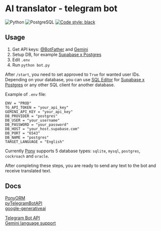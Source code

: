 # AI translator - telegram bot

![Python](https://img.shields.io/badge/Python-3.12-blue)
![PostgreSQL](https://img.shields.io/badge/PostgreSQL-15_|_16-blue)
[![Code style: black](https://img.shields.io/badge/code%20style-black-000000.svg)](https://github.com/psf/black)

## Usage

1. Get API keys: [@BotFather](https://t.me/BotFather) and [Gemini](https://ai.google.dev/)
2. Setup DB, for example [Supabase x Postgres](https://supabase.com/database)
3. Edit `.env`
4. Run `python bot.py`

After `/start`, you need to set approved to `True` for wanted user IDs. Depending on your database, you can use [SQL Editor](https://supabase.com/docs/guides/database/overview) for [Supabase x Postgres](https://supabase.com/database) or any other SQL client for another database.

Example of `.env` file:

```text
ENV = "PROD"
TG_API_TOKEN = "your_api_key"
GEMINI_API_KEY = "your_api_key"
DB_PROVIDER = "postgres"
DB_USER = "your_username"
DB_PASSWORD = "your_password"
DB_HOST = "your_host.supabase.com"
DB_PORT = "6543"
DB_NAME = "postgres"
TARGET_LANGUAGE = "English"
```

Currently [Pony](https://docs.ponyorm.org/api_reference.html#supported-databases) supports 5 database types: `sqlite`, `mysql`, `postgres`, `cockroach` and `oracle`.

After completing these steps, you are ready to send any text to the bot and receive translated text.

## Docs

[PonyORM](https://docs.ponyorm.org/) \
[pyTelegramBotAPI](https://pytba.readthedocs.io/en/latest/) \
[google-generativeai](https://ai.google.dev/gemini-api/docs/quickstart?lang=python)

[Telegram Bot API](https://core.telegram.org/bots/api) \
[Gemini language support](https://cloud.google.com/vertex-ai/generative-ai/docs/learn/models#languages-gemini)
